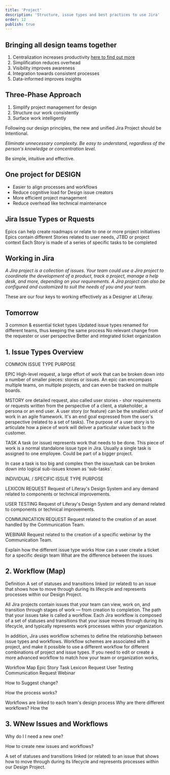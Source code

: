 ```yaml
---
title: 'Project'
description: 'Structure, issue types and best practices to use Jira'
order: 12
publish: true
---
```


## Bringing all design teams together

1. Centralization increases productivity [here to find out more](https://liferay.design/handbook/collaborate/)
2. Simplification reduces overhead
3. Visibility improves awareness
4. Integration towards consistent processes
5. Data-informed improves insights

## Three-Phase Approach

1. Simplify project management for design
2. Structure our work consistently
3. Surface work intelligently

Following our design principles, the new and unified Jira Project should be Intentional.

_Eliminate unnecessary complexity. Be easy to understand, regardless of the person's knowledge or concentration level._

Be simple, intuitive and effective.

## One project for DESIGN

- Easier to align processes and workflows
- Reduce cognitive load for Design issue creators
- More efficient project management
- Reduce overhead like technical maintenance

## Jira Issue Types or Rquests

Epics can help create roadmaps or relate to one or more project initiatives
Epics contain different Stories related to user needs, JTBD or project context
Each Story is made of a series of specific tasks to be completed


## Working in Jira

_A Jira project is a collection of issues. Your team could use a Jira project to coordinate the development of a product, track a project, manage a help desk, and more, depending on your requirements. A Jira project can also be configured and customized to suit the needs of you and your team._

These are our four keys to working effectively as a Designer at Liferay.

## Tomorrow

3 common & essential ticket types
Updated issue types renamed for different teams, thus keeping the same process
No relevant change from the requester or user perspective
Better and integrated ticket organization


## 1. Issue Types Overview

COMMON ISSUE TYPE PURPOSE

EPIC
High-level request, a large effort of work that can be broken down into a number of smaller pieces: stories or issues. An epic can encompass multiple teams, on multiple projects, and can even be tracked on multiple boards.

MSTORY
ore detailed request, also called user stories - shor requirements or requests written from the perspective of a client, a stakeholder, a persona or an end user. A user story (or feature) can be the smallest unit of work in an agile framework. It's an end goal expressed from the user's perspective (related to a set of tasks). The purpose of a user story is to articulate how a piece of work will deliver a particular value back to the customer.

TASK
A task (or issue) represents work that needs to be done. This piece of work is a normal standalone issue type in Jira. Usually a single task is assigned to one employee. Could be part of a bigger project.

In case a task is too big and complex then the issue/task can be broken down into logical sub-issues known as 'sub-tasks'.


INDIVIDUAL / SPECIFIC ISSUE TYPE PURPOSE

LEXICON REQUEST
Request of Liferay's Design System and any demand related to components or technical improvements.

USER TESTING
Request of Liferay's Design System and any demand related to components or technical improvements.

COMMUNICATION REQUEST
Request related to the creation of an asset handled by the Communication Team.

WEBINAR
Request related to the creation of a specific webinar by the Communication Team.



Explain how the different issue type works
How can a user create a ticket for a specific design team
What are the difference between the issues




## 2. Workflow (Map)

Definition
A set of statuses and transitions linked (or related) to an issue that shows how to move through during its lifecycle and represents processes within our Design Project.

All Jira projects contain issues that your team can view, work on, and transition through stages of work — from creation to completion. The path that your issues take is called a workflow. Each Jira workflow is composed of a set of statuses and transitions that your issue moves through during its lifecycle, and typically represents work processes within your organization.  

In addition, Jira uses workflow schemes to define the relationship between issue types and workflows. Workflow schemes are associated with a project, and make it possible to use a different workflow for different combinations of project and issue types. If you need to edit or create a more advanced workflow to match how your team or organization works,

Workflow Map
Epic
Story
Task
Lexicon Request
User Testing
Communication Request
Webinar

How to Suggest change?

How the process works?




Workflows are linked to each team's design process
Why are there different workflows?
How the




## 3. WNew Issues and Workflows

Why do I I need a new one?

How to create new issues and workflows?

A set of statuses and transitions linked (or related) to an issue that shows how to move through during its lifecycle and represents processes within our Design Project.

